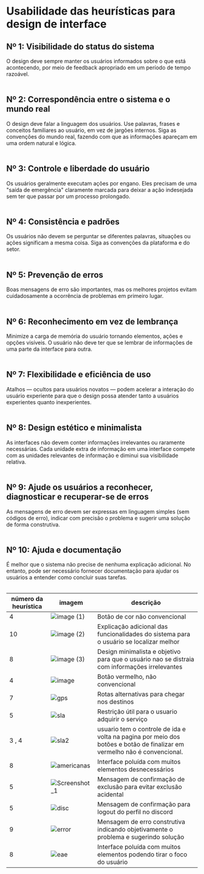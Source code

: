 # Usabilidade das heurísticas para design de interface

## Nº 1: Visibilidade do status do sistema
O design deve sempre manter os usuários informados sobre o que está acontecendo, por meio de feedback apropriado em um período de tempo razoável. 
<br><br>

## Nº 2: Correspondência entre o sistema e o mundo real
O design deve falar a linguagem dos usuários. Use palavras, frases e conceitos familiares ao usuário, em vez de jargões internos. Siga as convenções do mundo real, fazendo com que as informações apareçam em uma ordem natural e lógica.
<br><br>

## Nº 3: Controle e liberdade do usuário
Os usuários geralmente executam ações por engano. Eles precisam de uma "saída de emergência" claramente marcada para deixar a ação indesejada sem ter que passar por um processo prolongado.
<br><br>

## Nº 4: Consistência e padrões
Os usuários não devem se perguntar se diferentes palavras, situações ou ações significam a mesma coisa. Siga as convenções da plataforma e do setor.
<br><br>

## Nº 5: Prevenção de erros
Boas mensagens de erro são importantes, mas os melhores projetos evitam cuidadosamente a ocorrência de problemas em primeiro lugar.
<br><br>

## Nº 6: Reconhecimento em vez de lembrança
Minimize a carga de memória do usuário tornando elementos, ações e opções visíveis. O usuário não deve ter que se lembrar de informações de uma parte da interface para outra.
<br><br>

## Nº 7: Flexibilidade e eficiência de uso
Atalhos — ocultos para usuários novatos — podem acelerar a interação do usuário experiente para que o design possa atender tanto a usuários experientes quanto inexperientes.
<br><br>

## Nº 8: Design estético e minimalista
As interfaces não devem conter informações irrelevantes ou raramente necessárias. Cada unidade extra de informação em uma interface compete com as unidades relevantes de informação e diminui sua visibilidade relativa.
<br><br>

## Nº 9: Ajude os usuários a reconhecer, diagnosticar e recuperar-se de erros
As mensagens de erro devem ser expressas em linguagem simples (sem códigos de erro), indicar com precisão o problema e sugerir uma solução de forma construtiva.
<br><br>

## Nº 10: Ajuda e documentação
É melhor que o sistema não precise de nenhuma explicação adicional. No entanto, pode ser necessário fornecer documentação para ajudar os usuários a entender como concluir suas tarefas.
<br><br>

| número da heurística | imagem | descrição |
| --- | --- | --- |
| 4 | ![image (1)](https://github.com/XLryan246/Bertoti/assets/100379352/708fba54-5883-4bbb-b8aa-800f59c12f10) | Botão de cor não convencional |
| 10 | ![image (2)](https://github.com/XLryan246/Bertoti/assets/100379352/782342c5-f327-432c-b227-fd50685b8043) | Explicação adicional das funcionalidades do sistema para o usuário se localizar melhor |
| 8 | ![image (3)](https://github.com/XLryan246/Bertoti/assets/100379352/8315ca3c-7bfc-44d7-8c0f-621eddc535b1) | Design minimalista e objetivo para que o usuário nao se distraia com informações irrelevantes |
| 4 | ![image](https://github.com/XLryan246/Bertoti/assets/100379352/b7989ceb-2a33-4974-9a31-e58fb2f12102)| Botão vermelho, não convencional |
| 7 | ![gps](https://github.com/XLryan246/Bertoti/assets/100379352/5a709300-ec3a-4817-bc8a-f094415cb96f)| Rotas alternativas para chegar nos destinos |
| 5 | ![sla](https://github.com/XLryan246/Bertoti/assets/100379352/5debe712-760a-4c03-8c09-71d5b16772e6)| Restrição útil para o usuario adquirir o serviço |
| 3 , 4 | ![sla2](https://github.com/XLryan246/Bertoti/assets/100379352/fcbdb3ea-a31d-4150-b8cc-f9f1c1db9dcf)| usuario tem o controle de ida e volta na pagina por meio dos botões e botão de finalizar em vermelho não é convencional. |
| 8 | ![americanas](https://github.com/XLryan246/Bertoti/assets/100379352/ea6f9810-7df0-4e0c-a5a2-1d75989e9b5e)| Interface poluída com muitos elementos desnecessários |
| 5 | ![Screenshot_1](https://github.com/XLryan246/Bertoti/assets/100379352/f29093d9-a476-4566-a053-4453e755cb98)| Mensagem de confirmação de exclusão para evitar exclusão acidental | 
| 5 | ![disc](https://github.com/XLryan246/Bertoti/assets/100379352/67d6618f-566e-4031-af13-b209712aa5ea)| Mensagem de confirmação para logout do perfil no discord |
| 9 | ![error](https://github.com/XLryan246/Bertoti/assets/100379352/467bc701-269b-48b1-ba90-1973eac9fbdf)| Mensagem de erro construtiva indicando objetivamente o problema e sugerindo solução|
| 8 |![eae](https://github.com/XLryan246/Bertoti/assets/100379352/1bbb4594-2c30-478b-b5a4-66c6b69d44a1)| Interface poluída com muitos elementos podendo tirar o foco do usuário|

 

